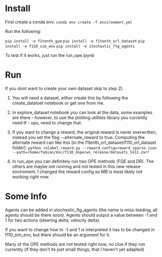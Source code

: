 # Install
First create a conda env:
`conda env create -f environment.yml`

Run the following:

`pip install -e f1tenth_gym`
`pip install -e f1tenth_orl_dataset`
`pip install -e f110_sim_env`
`pip install -e stochastic_ftg_agents`



To test if it works, just run the run_ope.ipynb

# Run
If you dont want to create your own dataset skip to step 2).

1) You will need a dataset, either create this by following the create_datatset notebook or get one from me.

2) In explore_dataset notebook you can look at the data, some examples are there - however, to use the plotting utilities library you currently need tf - ups, need to change that.

3) If you want to change a reward, the original reward is never overwritten, instead you set the flag --alternate_reward to true. Computing the alternate reward can like this (in the f1tenth_orl_dataset/f110_orl_dataset folder):
`python relabel_reward.py --reward_config=reward_sparse.json --path=/home/fabian/msc/f110_dope/ws_release/datasets_1412.zarr`

4) In run_ope you can definitely run two OPE methods (FQE and DR). The others are maybe not running and not tested in this new release enviroment. I changed the reward config so MB is most likely not working right now.

# Some Info

Agents can be added in stochastic_ftg_agents (the name is miss-leading, all agents should be there soon). Agents should output a value between -1 and 1 for two actions (steering delta, velocity delta).

If you want to change how to -1 and 1 is interpreted it has to be changed in f110_sim_env, but there should be an argument for it.

Many of the OPE methods are not tested right now, no clue if they run currently (if they don't its just small things, that I haven't yet adapted)